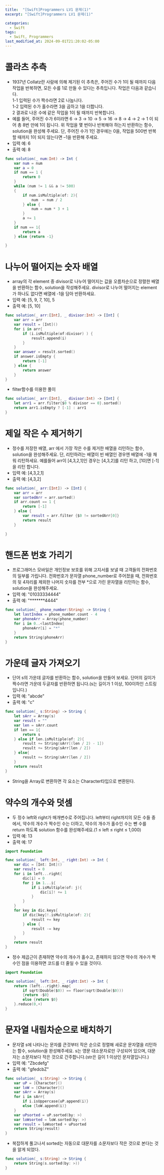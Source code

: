 ```yaml
---
title:  "[Swift]Programmers LV1 문제(1)"
excerpt: "[Swift]Programmers LV1 문제(1)"

categories:
  - Swift
tags:
  - Swift, Programmers
last_modified_at: 2024-09-01T21:20:02-05:00
---
```


# 콜라츠 추측
- 1937년 Collatz란 사람에 의해 제기된 이 추측은, 주어진 수가 1이 될 때까지 다음 작업을 반복하면, 모든 수를 1로 만들 수 있다는 추측입니다. 작업은 다음과 같습니다.<br>
1-1 입력된 수가 짝수라면 2로 나눕니다. <br>
1-2 입력된 수가 홀수라면 3을 곱하고 1을 더합니다. <br>
2 결과로 나온 수에 같은 작업을 1이 될 때까지 반복합니다. <br>
- 예를 들어, 주어진 수가 6이라면 6 → 3 → 10 → 5 → 16 → 8 → 4 → 2 → 1 이 되어 총 8번 만에 1이 됩니다. 위 작업을 몇 번이나 반복해야 하는지 반환하는 함수, solution을 완성해 주세요. 단, 주어진 수가 1인 경우에는 0을, 작업을 500번 반복할 때까지 1이 되지 않는다면 –1을 반환해 주세요.
- 입력 예: 6
- 출력 예: 8<br>

```swift
func solution(_ num:Int) -> Int {
    var num = num
    var a = 0
    if num == 1 {
        return 0
    }
    while (num != 1 && a != 500)
    {
        if num.isMultiple(of: 2){
            num  = num / 2
        } else {
            num = num * 3 + 1
        }
        a += 1
    } 
    if num == 1{
        return a
    } else {return -1}
    
}
```

# 나누어 떨어지는 숫자 배열
- array의 각 element 중 divisor로 나누어 떨어지는 값을 오름차순으로 정렬한 배열을 반환하는 함수, solution을 작성해주세요. divisor로 나누어 떨어지는 element가 하나도 없다면 배열에 -1을 담아 반환하세요.
- 입력 예: [5, 9, 7, 10], 5
- 출력 예: [5, 10]<br>

```swift
func solution(_ arr:[Int], _ divisor:Int) -> [Int] {
    var arr = arr
    var result = [Int]()
    for i in arr{
        if (i.isMultiple(of:divisor) ) {
            result.append(i)
        }
    }
    var answer = result.sorted()
    if answer.isEmpty {
        return [-1]
    } else {
        return answer
    }
}
```
- filter함수를 이용한 풀이<br>

```swift
func solution(_ arr:[Int], _ divisor:Int) -> [Int] {
    let arr1 = arr.filter{$0 % divisor == 0}.sorted()
    return arr1.isEmpty ? [-1] : arr1
}
```

# 제일 작은 수 제거하기
- 정수를 저장한 배열, arr 에서 가장 작은 수를 제거한 배열을 리턴하는 함수, solution을 완성해주세요. 단, 리턴하려는 배열이 빈 배열인 경우엔 배열에 -1을 채워 리턴하세요. 예를들어 arr이 [4,3,2,1]인 경우는 [4,3,2]를 리턴 하고, [10]면 [-1]을 리턴 합니다.
- 입력 예: [4,3,2,1]
- 출력 예: [4,3,2]<br>

```swift
func solution(_ arr:[Int]) -> [Int] {
    var arr = arr
    var sortedArr = arr.sorted()
    if arr.count == 1 {
        return [-1]
    } else {
        var result = arr.filter {$0 != sortedArr[0]}
        return result
    }
    
}
```

# 핸드폰 번호 가리기
- 프로그래머스 모바일은 개인정보 보호를 위해 고지서를 보낼 때 고객들의 전화번호의 일부를 가립니다.
전화번호가 문자열 phone_number로 주어졌을 때, 전화번호의 뒷 4자리를 제외한 나머지 숫자를 전부 *으로 가린 문자열을 리턴하는 함수, solution을 완성해주세요.
- 입력 예: "01033334444"
- 출력 예: "*******4444"<br>

```swift
func solution(_ phone_number:String) -> String {
    let lastIndex = phone_number.count - 4
    var phoneArr = Array(phone_number)
    for i in 0..<lastIndex{
        phoneArr[i] = "*"
    }
    return String(phoneArr)
}
```

# 가운데 글자 가져오기
- 단어 s의 가운데 글자를 반환하는 함수, solution을 만들어 보세요. 단어의 길이가 짝수라면 가운데 두글자를 반환하면 됩니다.(s는 길이가 1 이상, 100이하인 스트링입니다.)
- 입력 예: "abcde"
- 출력 예: "c"<br>

```swift
func solution(_ s:String) -> String {
    let sArr = Array(s)
    var result = ""
    var len = sArr.count
    if len == 1{
        return s
    } else if len.isMultiple(of: 2){
        result += String(sArr[(len / 2) - 1])
        result += String(sArr[len / 2])
    } else{
        result += String(sArr[len / 2])
    }
    return result
}
```
- String을 Array로 변환하면 각 요소는 Character타입으로 변환된다.

# 약수의 개수와 덧셈
- 두 정수 left와 right가 매개변수로 주어집니다. left부터 right까지의 모든 수들 중에서, 약수의 개수가 짝수인 수는 더하고, 약수의 개수가 홀수인 수는 뺀 수를 return 하도록 solution 함수를 완성해주세요.(1 ≤ left ≤ right ≤ 1,000)
- 입력 예: 13
- 출력 예: 17<br>

```swift
import Foundation

func solution(_ left:Int, _ right:Int) -> Int {
    var dic = [Int: Int]()
    var result = 0
    for i in left...right{
        dic[i] = 0
        for j in 1...i{
            if i.isMultiple(of: j){
                dic[i]! += 1
            }
        }
    }
    for key in dic.keys{
        if dic[key]!.isMultiple(of: 2){
            result += key
        } else {
            result -= key
        }
    }
    return result
}
```
- 정수 제곱근이 존재하면 약수의 개수가 홀수고, 존재하지 않으면 약수의 개수가 짝수인 점을 이용하면 코드를 더 줄일 수 있을 것이다.<br>

```swift
import Foundation

func solution(_ left:Int, _ right:Int) -> Int {
    return (left...right).map{
        if sqrt(Double($0)) == floor(sqrt(Double($0)))
        {return -$0} 
        else {return $0}
    }.reduce(0,+)
}
```
# 문자열 내림차순으로 배치하기
- 문자열 s에 나타나는 문자를 큰것부터 작은 순으로 정렬해 새로운 문자열을 리턴하는 함수, solution을 완성해주세요. s는 영문 대소문자로만 구성되어 있으며, 대문자는 소문자보다 작은 것으로 간주합니다.(str은 길이 1 이상인 문자열입니다.)
- 입력 예: "Zbcdefg"
- 출력 예: "gfedcbZ"<br>

```swift
func solution(_ s:String) -> String {
    var uP = [Character]()
    var loW = [Character]()
    var sArr = Array(s)
    for i in sArr{
        if i.isUppercase{uP.append(i)}
        else {loW.append(i)}
    }
    var uPsorted = uP.sorted(by: >)
    var loWsorted = loW.sorted(by: >)
    var result = loWsorted + uPsorted
    return String(result)
}
```
- 복잡하게 풀고나서 sorted는 자동으로 대문자를 소문자보다 작은 것으로 본다는 것을 알게 되었다.<br>

```swift
func solution(_ s:String) -> String {
    return String(s.sorted(by: >))
}
```
